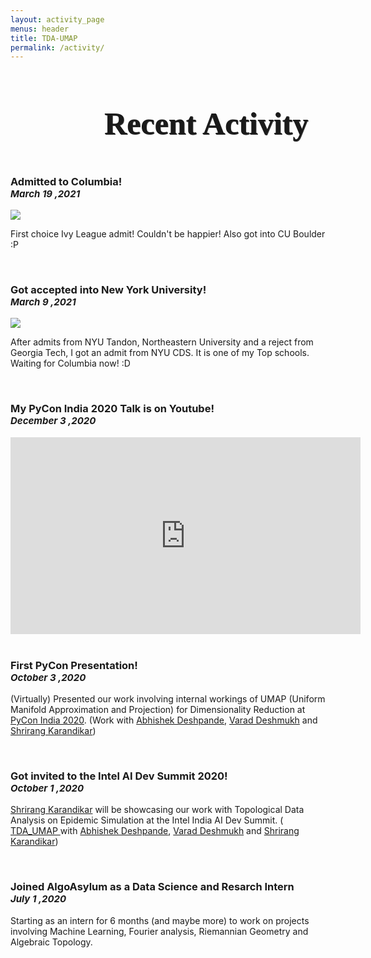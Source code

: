 ```yaml
---
layout: activity_page
menus: header
title: TDA-UMAP
permalink: /activity/
---
```


<div class="col-lg-12">
    <h1 style="text-align: left; padding-left: 150px;padding-bottom:20px;font-size:50px;text-shadow: 1px 1px 0 #333;font-family: Oswald;">
        Recent Activity
    </h1>
</div>
<div class="col-lg-8 offset-md-2">
    <h3> Admitted to Columbia!<br> 
       <i style="font-size: 15px; text-align: right;">March 19 ,2021</i> 
    </h3>
    <img src="/assets/img/posts/columbia.jpg" class="img-fluid">
    <p> First choice Ivy League admit! Couldn't be happier! Also got into CU Boulder :P</p>
    <br>
    <h3> Got accepted into New York University!<br> 
       <i style="font-size: 15px; text-align: right;">March 9 ,2021</i> 
    </h3>
    <img src="/assets/img/posts/nyu.png" class="img-fluid">
    <p>After admits from NYU Tandon, Northeastern University and a reject from Georgia Tech, I got an admit from NYU CDS. It is one of my Top schools. Waiting for Columbia now! :D </p>
    <br>
    <h3>My PyCon India 2020 Talk is on Youtube!<br> 
        <i style="font-size: 15px; text-align: right;">December 3 ,2020</i> 
    </h3>
    <iframe width="560" height="315" src="https://www.youtube.com/embed/OpZqfGXVB5U" frameborder="0" allow="accelerometer; autoplay; clipboard-write; encrypted-media; gyroscope; picture-in-picture" allowfullscreen=""></iframe>
    <br>
    <br>
    <h3>First PyCon Presentation! <br> 
       <i style="font-size: 15px; text-align: right;">October 3 ,2020</i> 
    </h3>
    <p>(Virtually) Presented our work involving internal workings of UMAP (Uniform Manifold Approximation and Projection) 
        for Dimensionality Reduction at 
        <a href="https://in.pycon.org/cfp/2020/proposals/understanding-umap-the-internal-workings-of-a-state-of-the-art-clustering-algorithm~e1w1m/">PyCon India 2020</a>. 
        (Work with 
        <a href=""> Abhishek Deshpande</a>,
        <a href=""> Varad Deshmukh</a> and
        <a href=""> Shrirang Karandikar</a>)</p>
    <br>
    <h3> Got invited to the Intel AI Dev Summit 2020!<br> 
       <i style="font-size: 15px; text-align: right;">October 1 ,2020</i> 
    </h3>
    <p><a href="">Shrirang Karandikar</a>
        will be showcasing our work with Topological Data Analysis on Epidemic Simulation at the Intel India AI Dev Summit. ( 
        <a href="">TDA_UMAP </a>with 
        <a href=""> Abhishek Deshpande</a>,
        <a href=""> Varad Deshmukh</a> and
        <a href=""> Shrirang Karandikar</a>)</p>
    <br>
    <h3> Joined AlgoAsylum as a Data Science and Resarch Intern<br> 
       <i style="font-size: 15px; text-align: right;">July 1 ,2020</i> 
    </h3>
    <p>Starting as an intern for 6 months (and maybe more) to work on projects involving Machine Learning, Fourier analysis, Riemannian Geometry and Algebraic Topology.</p>
    <br>
    </div>